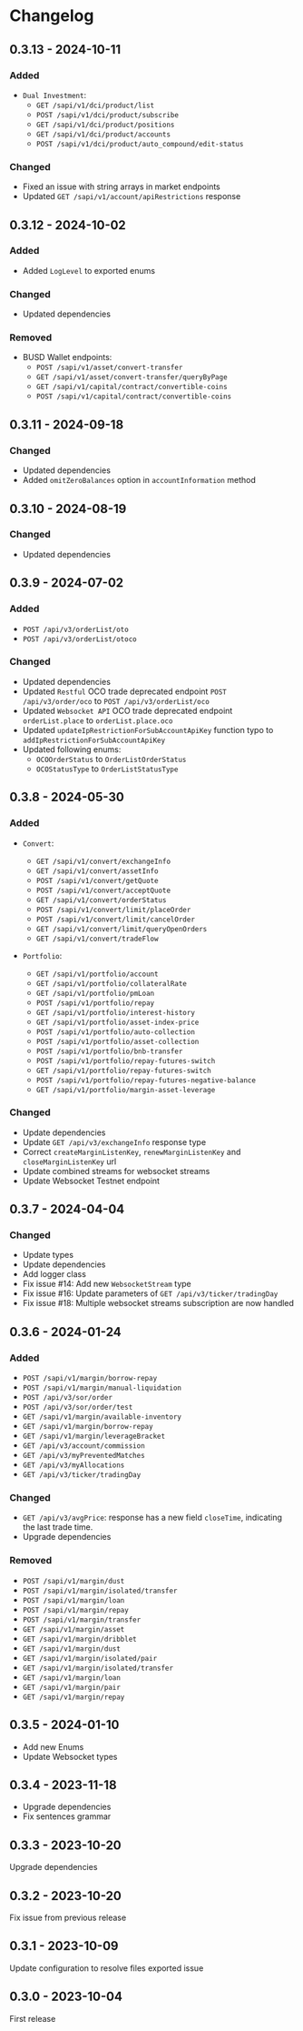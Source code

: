 # Changelog

## 0.3.13 - 2024-10-11
### Added
- `Dual Investment`:
  - `GET /sapi/v1/dci/product/list`
  - `POST /sapi/v1/dci/product/subscribe`
  - `GET /sapi/v1/dci/product/positions`
  - `GET /sapi/v1/dci/product/accounts`
  - `POST /sapi/v1/dci/product/auto_compound/edit-status`

### Changed
- Fixed an issue with string arrays in market endpoints
- Updated `GET /sapi/v1/account/apiRestrictions` response

## 0.3.12 - 2024-10-02
### Added
- Added `LogLevel` to exported enums

### Changed
- Updated dependencies

### Removed
- BUSD Wallet endpoints:
  - `POST /sapi/v1/asset/convert-transfer`
  - `GET /sapi/v1/asset/convert-transfer/queryByPage`
  - `GET /sapi/v1/capital/contract/convertible-coins`
  - `POST /sapi/v1/capital/contract/convertible-coins`

## 0.3.11 - 2024-09-18
### Changed
- Updated dependencies
- Added `omitZeroBalances` option in `accountInformation` method

## 0.3.10 - 2024-08-19
### Changed
- Updated dependencies

## 0.3.9 - 2024-07-02

### Added
- `POST /api/v3/orderList/oto`
- `POST /api/v3/orderList/otoco`

### Changed
- Updated dependencies
- Updated `Restful` OCO trade deprecated endpoint `POST /api/v3/order/oco` to `POST /api/v3/orderList/oco`
- Updated `Websocket API` OCO trade deprecated endpoint `orderList.place` to `orderList.place.oco`
- Updated `updateIpRestrictionForSubAccountApiKey` function typo to `addIpRestrictionForSubAccountApiKey`
- Updated following enums:
  - `OCOOrderStatus` to `OrderListOrderStatus`
  - `OCOStatusType` to `OrderListStatusType`

## 0.3.8 - 2024-05-30

### Added
- `Convert`:
  - `GET /sapi/v1/convert/exchangeInfo`
  - `GET /sapi/v1/convert/assetInfo`
  - `POST /sapi/v1/convert/getQuote`
  - `POST /sapi/v1/convert/acceptQuote`
  - `GET /sapi/v1/convert/orderStatus`
  - `POST /sapi/v1/convert/limit/placeOrder`
  - `POST /sapi/v1/convert/limit/cancelOrder`
  - `GET /sapi/v1/convert/limit/queryOpenOrders`
  - `GET /sapi/v1/convert/tradeFlow`

- `Portfolio`:
  - `GET /sapi/v1/portfolio/account`
  - `GET /sapi/v1/portfolio/collateralRate`
  - `GET /sapi/v1/portfolio/pmLoan`
  - `POST /sapi/v1/portfolio/repay`
  - `GET /sapi/v1/portfolio/interest-history`
  - `GET /sapi/v1/portfolio/asset-index-price`
  - `POST /sapi/v1/portfolio/auto-collection`
  - `POST /sapi/v1/portfolio/asset-collection`
  - `POST /sapi/v1/portfolio/bnb-transfer`
  - `POST /sapi/v1/portfolio/repay-futures-switch`
  - `GET /sapi/v1/portfolio/repay-futures-switch`
  - `POST /sapi/v1/portfolio/repay-futures-negative-balance`
  - `GET /sapi/v1/portfolio/margin-asset-leverage`

### Changed
- Update dependencies
- Update `GET /api/v3/exchangeInfo` response type
- Correct `createMarginListenKey`, `renewMarginListenKey` and `closeMarginListenKey` url
- Update combined streams for websocket streams
- Update Websocket Testnet endpoint

## 0.3.7 - 2024-04-04

### Changed
- Update types
- Update dependencies
- Add logger class
- Fix issue #14: Add new `WebsocketStream` type 
- Fix issue #16: Update parameters of `GET /api/v3/ticker/tradingDay`
- Fix issue #18: Multiple websocket streams subscription are now handled

## 0.3.6 - 2024-01-24

### Added
- `POST /sapi/v1/margin/borrow-repay`
- `POST /sapi/v1/margin/manual-liquidation`
- `POST /api/v3/sor/order`
- `POST /api/v3/sor/order/test`
- `GET /sapi/v1/margin/available-inventory`
- `GET /sapi/v1/margin/borrow-repay`
- `GET /sapi/v1/margin/leverageBracket`
- `GET /api/v3/account/commission`
- `GET /api/v3/myPreventedMatches`
- `GET /api/v3/myAllocations`
- `GET /api/v3/ticker/tradingDay`

### Changed
- `GET /api/v3/avgPrice`: response has a new field `closeTime`, indicating the last trade time.
- Upgrade dependencies

### Removed
- `POST /sapi/v1/margin/dust`
- `POST /sapi/v1/margin/isolated/transfer`
- `POST /sapi/v1/margin/loan`
- `POST /sapi/v1/margin/repay`
- `POST /sapi/v1/margin/transfer`
- `GET /sapi/v1/margin/asset`
- `GET /sapi/v1/margin/dribblet`
- `GET /sapi/v1/margin/dust`
- `GET /sapi/v1/margin/isolated/pair`
- `GET /sapi/v1/margin/isolated/transfer`
- `GET /sapi/v1/margin/loan`
- `GET /sapi/v1/margin/pair`
- `GET /sapi/v1/margin/repay`

## 0.3.5 - 2024-01-10
- Add new Enums
- Update Websocket types

## 0.3.4 - 2023-11-18

- Upgrade dependencies
- Fix sentences grammar

## 0.3.3 - 2023-10-20

Upgrade dependencies

## 0.3.2 - 2023-10-20

Fix issue from previous release

## 0.3.1 - 2023-10-09

Update configuration to resolve files exported issue

## 0.3.0 - 2023-10-04

First release
